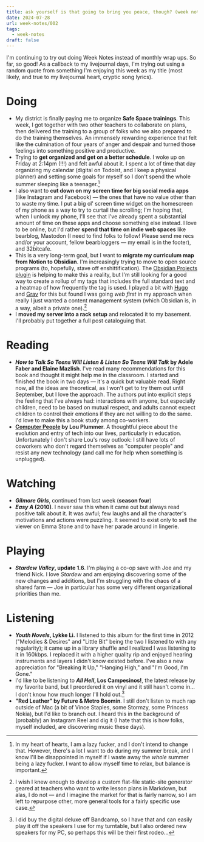 ```yaml
---
title: ask yourself is that going to bring you peace, though? (week notes 002)
date: 2024-07-28
url: week-notes/002
tags:
  - week-notes
draft: false
---
```

I'm continuing to try out doing Week Notes instead of monthly wrap ups. So far, so good! As a callback to my livejournal days, I'm trying out using a random quote from something I'm enjoying this week as my title (most likely, and true to my livejournal heart, cryptic song lyrics).

# Doing
* My district is finally paying me to organize **Safe Space trainings**. This week, I got together with two other teachers to collaborate on plans, then delivered the training to a group of folks who we also prepared to do the training themselves. An immensely rewarding experience that felt like the culmination of four years of anger and despair and turned those feelings into something positive and productive.
* Trying to **get organized and get on a better schedule**. I woke up on Friday at 2:14pm (!!!) and felt awful about it. I spent a lot of time that day organizing my calendar (digital on Todoist, and I keep a physical planner) and setting some goals for myself so I don't spend the whole summer sleeping like a teenager.[^1]
* I also want to **cut down on my screen time for big social media apps** (like Instagram and Facebook) — the ones that have no value other than to waste my time. I put a big ol' screen time widget on the homescreen of my phone as a way to try to curtail the scrolling; I'm hoping that, when I unlock my phone, I'll see that I've already spent a substantial amount of time on these apps and choose something else instead. I love to be online, but I'd rather **spend that time on indie web spaces** like bearblog, Mastodon (I need to find folks to follow! Please send me recs and/or your account, fellow bearbloggers — my email is in the footer), and 32bitcafe.
* This is a very long-term goal, but I want to **migrate my curriculum map from Notion to Obsidian**. I'm increasingly trying to move to open source programs (to, hopefully, stave off enshittification). The [Obsidian Projects plugin](https://github.com/marcusolsson/obsidian-projects) is helping to make this a reality, but I'm still looking for a good way to create a rollup of my tags that includes the full standard text and a heatmap of how frequently the tag is used. I played a bit with [Hugo](https://gohugo.io) and [Grav](https://getgrav.org/) for this but found I was going _web first_ in my approach when really I just wanted a content management system (which Obsidian is, in a way, albeit a private one).[^2]
* I **moved my server into a rack setup** and relocated it to my basement. I'll probably put together a full post cataloguing that.
# Reading
* **_How to Talk So Teens Will Listen & Listen So Teens Will Talk_ by Adele Faber and Elaine Mazlish**. I've read many recommendations for this book and thought it might help me in the classroom. I started and finished the book in two days — it's a quick but valuable read. Right now, all the ideas are theoretical, as I won't get to try them out until September, but I love the approach. The authors put into explicit steps the feeling that I've always had: interactions with anyone, but especially children, need to be based on mutual respect, and adults cannot expect children to control their emotions if they are not willing to do the same. I'd love to make this a book study among co-workers. 
* **[Computer People](https://louplummer.lol/computer-people/) by Lou Plummer**. A thoughtful piece about the evolution and entry of tech into our lives, particularly in education. Unfortunately I don't share Lou's rosy outlook: I still have lots of coworkers who don't regard themselves as "computer people" and resist any new technology (and call me for help when something is unplugged).
# Watching
* **_Gilmore Girls_**, continued from last week (**season four**)
* **_Easy A_ (2010)**. I never saw this when it came out but always read positive talk about it. It was awful; few laughs and all the character's motivations and actions were puzzling. It seemed to exist only to sell the viewer on Emma Stone and to have her parade around in lingerie.
# Playing
* **_Stardew Valley_, update 1.6**. I'm playing a co-op save with Joe and my friend Nick. I love *Stardew* and am enjoying discovering some of the new changes and additions, but I'm struggling with the chaos of a shared farm — Joe in particular has some very different organizational priorities than me.
# Listening
* **_Youth Novels_, Lykke Li.** I listened to this album for the first time in 2012 ("Melodies & Desires" and "Little Bit" being the two I listened to with any regularity); it came up in a library shuffle and I realized I was listening to it in 160kbps. I replaced it with a higher quality rip and enjoyed hearing instruments and layers I didn't know existed before. I've also a new appreciation for "Breaking It Up," "Hanging High," and "I'm Good, I'm Gone."
* I'd like to be listening to **_All Hell_, Los Campesinos!**, the latest release by my favorite band, but I preordered it on vinyl and it still hasn't come in... I don't know how much longer I'll hold out.[^3]
* **"Red Leather" by Future & Metro Boomin**. I still don't listen to much rap outside of Mac (a bit of Vince Staples, some Stormzy, some Princess Nokia), but I'd like to branch out. I heard this in the background of (probably) an Instagram Reel and dig it (I hate that this is how folks, myself included, are discovering music these days).

[^1]: In my heart of hearts, I am a lazy fucker, and I don't intend to change that. However, there's a lot I want to do during my summer break, and I know I'll be disappointed in myself if I waste away the *whole* summer being a lazy fucker. I want to allow myself time to relax, but balance is important.
[^2]: I wish I knew enough to develop a custom flat-file static-site generator geared at teachers who want to write lesson plans in Markdown, but alas, I do not — and I imagine the market for that is fairly narrow, so I am left to repurpose other, more general tools for a fairly specific use case.
[^3]: I did buy the digital deluxe off Bandcamp, so I have that and can easily play it off the speakers I use for my turntable, but I also ordered new speakers for my PC, so perhaps this will be their first rodeo...